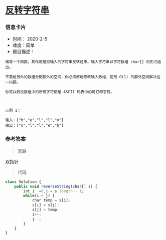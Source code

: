 # [反转字符串](https://leetcode-cn.com/problems/reverse-string/)

### 信息卡片

- 时间： 2020-2-5
- 难度：简单
- 题目描述：

```
编写一个函数，其作用是将输入的字符串反转过来。输入字符串以字符数组 char[] 的形式给出。

不要给另外的数组分配额外的空间，你必须原地修改输入数组、使用 O(1) 的额外空间解决这一问题。

你可以假设数组中的所有字符都是 ASCII 码表中的可打印字符。

 

示例 1：

输入：["h","e","l","l","o"]
输出：["o","l","l","e","h"]

```



### 参考答案

> 思路

双指针



> 代码

```js
class Solution {
    public void reverseString(char[] s) {
        int i  =0,j = s.length - 1;
        while(i < j) {
            char temp = s[i];
            s[i] = s[j];
            s[j] = temp;
            i++;
            j--;
        }
    }
}
```




